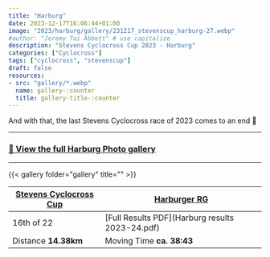 ```yaml
---
title: "Harburg"
date: 2023-12-17T16:06:44+01:00
image: "2023/harburg/gallery/231217_stevenscup_harburg-27.webp"
#author: "Jeremy Tai Abbett" # use capitalize
description: "Stevens Cyclocross Cup 2023 - Harburg"
categories: ["Cyclocross"]
tags: ["cyclocross", "stevenscup"]
draft: false
resources: 
- src: "gallery/*.webp"
  name: gallery-:counter
  title: gallery-title-:counter
---
```


And with that, the last Stevens Cyclocross race of 2023 comes to an end 🥳

***
### [🔗 View the full Harburg Photo gallery](https://iwas.offtheback.in/harburg)
***

{{< gallery folder="gallery" title="" >}}

| [Stevens Cyclocross Cup](https://www.stevenscup.de/) | [Harburger RG](hhttps://harburger-rg.de/) |
| ----------- | ----------- |
| 16th of 22 | [Full Results PDF](Harburg results 2023-24.pdf) |
| Distance **14.38km** | Moving Time **ca. 38:43** |
